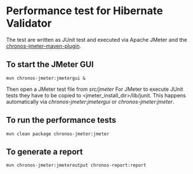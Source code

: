 # Performance test for Hibernate Validator

The test are written as JUnit test and executed via Apache JMeter and the
[chronos-jmeter-maven-plugin](http://mojo.codehaus.org/chronos/chronos-jmeter-maven-plugin).


## To start the JMeter GUI

    mvn chronos-jmeter:jmetergui &

Then open a JMeter test file from _src/jmeter_
For JMeter to execute JUnit tests they have to be copied to <jmeter_install_dir>/lib/junit. This happens automatically
via _chronos-jmeter:jmetergui_ or _chronos-jmeter:jmeter_.

## To run the performance tests

    mvn clean package chronos-jmeter:jmeter

## To generate a report

    mvn chronos-jmeter:jmeteroutput chronos-report:report
